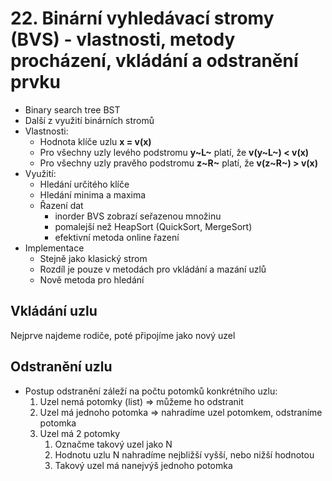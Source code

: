 # 22. Binární vyhledávací stromy (BVS) - vlastnosti, metody procházení, vkládání a odstranění prvku

- Binary search tree BST
- Další z využití binárních stromů
- Vlastnosti:
  - Hodnota klíče uzlu **x = v(x)**
  - Pro všechny uzly levého podstromu **y~L~** platí, že **v(y~L~) < v(x)**
  - Pro všechny uzly pravěho podstromu **z~R~** platí, že **v(z~R~) > v(x)**
- Využití:
  - Hledání určitého klíče
  - Hledání minima a maxima
  - Řazení dat
    - inorder BVS zobrazí seřazenou množinu
    - pomalejší než HeapSort (QuickSort, MergeSort)
    - efektivní metoda online řazení
- Implementace
  - Stejně jako klasický strom
  - Rozdíl je pouze v metodách pro vkládání a mazání uzlů
  - Nově metoda pro hledání

## Vkládání uzlu

Nejprve najdeme rodiče, poté připojíme jako nový uzel

## Odstranění uzlu

- Postup odstranění záleží na počtu potomků konkrétního uzlu:
  1. Uzel nemá potomky (list) => můžeme ho odstranit
  2. Uzel má jednoho potomka => nahradíme uzel potomkem, odstraníme potomka
  3. Uzel má 2 potomky
     1. Označme takový uzel jako N
     2. Hodnotu uzlu N nahradíme nejbližší vyšší, nebo nižší hodnotou
     3. Takový uzel má nanejvýš jednoho potomka
